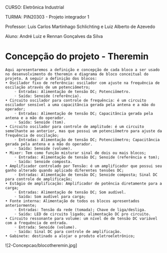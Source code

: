 CURSO: Eletrônica Industrial

TURMA: PIN20303 - Projeto integrador 1

Professor: Luis Carlos Martinhago Schlichting e Luiz Alberto de Azevedo

Aluno: André Luiz e Rennan Gonçalves da Silva

# Concepção do projeto - Theremin 

	Aqui apresentaremos a definição e concepção de cada bloco a ser usado no desenvolvimento do theremin e diagrama de bloco conceitual do projeto. A seguir a definição dos blocos:
    • Oscilador fixo de referência: oscilador com ajuste na frequência de oscilação através de um potenciômetro;
        ◦ Entradas: Alimentação de tensão DC; Potenciômetro.
        ◦ Saída: Senoide (referência). 
    • Circuito oscilador para controle de frequência: é um circuito oscilador sensível a uma capacitância gerada pela antena e a mão do operador;
        ◦ Entradas: Alimentação de tensão DC; Capacitância gerada pela antena e a mão do operador.
        ◦ Saída: Senoide (tom). 
    • Circuito oscilador para controle de amplitude: é um circuito semelhante ao anterior, mas que possui um potenciômetro para ajuste da frequência de oscilação;
        ◦ Entradas: Alimentação de tensão DC; Potenciômetro; Capacitância gerada pela antena e a mão do operador.
        ◦ Saída: Senoide (volume). 
    • Mixer: Tem como função misturar sinal de dois ou mais blocos; 
        ◦ Entradas: Alimentação de tensão DC; Senoide (referência e tom);
        ◦ Saída: Senoide composta. 
    • Amplificador controlado por Tensão: é um amplificador que possui seu ganho alterado quando aplicado diferentes tensões DC;
        ◦ Entradas: Alimentação de tensão DC; Senoide composta; Sinal DC para controle de amplificação;
    • Estágio de amplificação: Amplificador de potência diretamente para a carga;
        ◦ Entradas: Alimentação de tensão DC; Som audível.
        ◦ Saída: Som audível para carga;
    • Fonte interna: Alimentação de todos os blocos apresentados anteriormente;
        ◦ Entradas: Tensão da rede (tomada); Chave de liga/desliga.
        ◦ Saída: LED de circuito ligado; alimentação DC pro circuito.
    • Circuito ressonante para volume: um nível de de tensão DC variável com a frequência de entrada.
        ◦ Entrada: Senoide (volume).
        ◦ Saída: Sinal DC para controle de amplificação.
    • Gabinete: destinado a alojar o produto eletroeletrônico;
![2-Concepcao/blocotheremin.jpg]